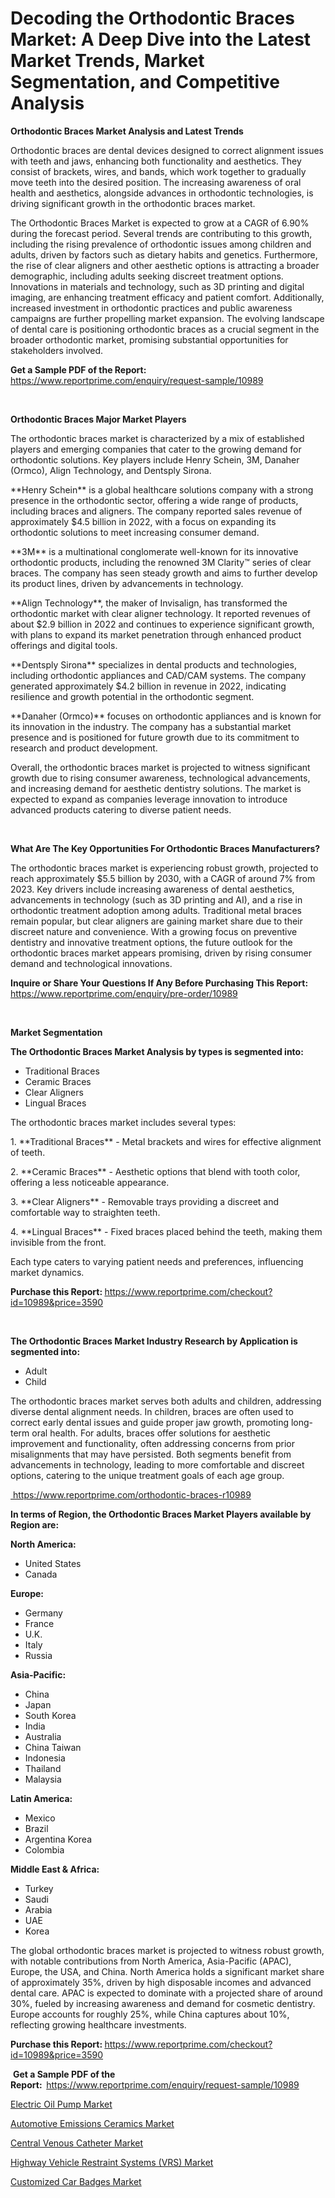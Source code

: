 <p><h1>Decoding the Orthodontic Braces Market: A Deep Dive into the Latest Market Trends, Market Segmentation, and Competitive Analysis</h1></p><p><strong>Orthodontic Braces Market Analysis and Latest Trends</strong></p>
<p><p>Orthodontic braces are dental devices designed to correct alignment issues with teeth and jaws, enhancing both functionality and aesthetics. They consist of brackets, wires, and bands, which work together to gradually move teeth into the desired position. The increasing awareness of oral health and aesthetics, alongside advances in orthodontic technologies, is driving significant growth in the orthodontic braces market.</p><p>The Orthodontic Braces Market is expected to grow at a CAGR of 6.90% during the forecast period. Several trends are contributing to this growth, including the rising prevalence of orthodontic issues among children and adults, driven by factors such as dietary habits and genetics. Furthermore, the rise of clear aligners and other aesthetic options is attracting a broader demographic, including adults seeking discreet treatment options. Innovations in materials and technology, such as 3D printing and digital imaging, are enhancing treatment efficacy and patient comfort. Additionally, increased investment in orthodontic practices and public awareness campaigns are further propelling market expansion. The evolving landscape of dental care is positioning orthodontic braces as a crucial segment in the broader orthodontic market, promising substantial opportunities for stakeholders involved.</p></p>
<p><strong>Get a Sample PDF of the Report:&nbsp;</strong> <a href="https://www.reportprime.com/enquiry/request-sample/10989?utm_campaign=1842&utm_medium=2&utm_source=Github&utm_content=ia&utm_term=29112024&utm_id=orthodontic-braces">https://www.reportprime.com/enquiry/request-sample/10989</a></p>
<p>&nbsp;</p>
<p><strong>Orthodontic Braces Major Market Players</strong></p>
<p><p>The orthodontic braces market is characterized by a mix of established players and emerging companies that cater to the growing demand for orthodontic solutions. Key players include Henry Schein, 3M, Danaher (Ormco), Align Technology, and Dentsply Sirona.</p><p>**Henry Schein** is a global healthcare solutions company with a strong presence in the orthodontic sector, offering a wide range of products, including braces and aligners. The company reported sales revenue of approximately $4.5 billion in 2022, with a focus on expanding its orthodontic solutions to meet increasing consumer demand.</p><p>**3M** is a multinational conglomerate well-known for its innovative orthodontic products, including the renowned 3M Clarity™ series of clear braces. The company has seen steady growth and aims to further develop its product lines, driven by advancements in technology.</p><p>**Align Technology**, the maker of Invisalign, has transformed the orthodontic market with clear aligner technology. It reported revenues of about $2.9 billion in 2022 and continues to experience significant growth, with plans to expand its market penetration through enhanced product offerings and digital tools.</p><p>**Dentsply Sirona** specializes in dental products and technologies, including orthodontic appliances and CAD/CAM systems. The company generated approximately $4.2 billion in revenue in 2022, indicating resilience and growth potential in the orthodontic segment.</p><p>**Danaher (Ormco)** focuses on orthodontic appliances and is known for its innovation in the industry. The company has a substantial market presence and is positioned for future growth due to its commitment to research and product development.</p><p>Overall, the orthodontic braces market is projected to witness significant growth due to rising consumer awareness, technological advancements, and increasing demand for aesthetic dentistry solutions. The market is expected to expand as companies leverage innovation to introduce advanced products catering to diverse patient needs.</p></p>
<p>&nbsp;</p>
<p><strong>What Are The Key Opportunities For Orthodontic Braces Manufacturers?</strong></p>
<p><p>The orthodontic braces market is experiencing robust growth, projected to reach approximately $5.5 billion by 2030, with a CAGR of around 7% from 2023. Key drivers include increasing awareness of dental aesthetics, advancements in technology (such as 3D printing and AI), and a rise in orthodontic treatment adoption among adults. Traditional metal braces remain popular, but clear aligners are gaining market share due to their discreet nature and convenience. With a growing focus on preventive dentistry and innovative treatment options, the future outlook for the orthodontic braces market appears promising, driven by rising consumer demand and technological innovations.</p></p>
<p><strong>Inquire or Share Your Questions If Any Before Purchasing This Report:</strong> <a href="https://www.reportprime.com/enquiry/pre-order/10989?utm_campaign=1842&utm_medium=2&utm_source=Github&utm_content=ia&utm_term=29112024&utm_id=orthodontic-braces">https://www.reportprime.com/enquiry/pre-order/10989</a></p>
<p>&nbsp;</p>
<p><strong>Market Segmentation</strong></p>
<p><strong>The Orthodontic Braces Market Analysis by types is segmented into:</strong></p>
<p><ul><li>Traditional Braces</li><li>Ceramic Braces</li><li>Clear Aligners</li><li>Lingual Braces</li></ul></p>
<p><p>The orthodontic braces market includes several types: </p><p>1. **Traditional Braces** - Metal brackets and wires for effective alignment of teeth.</p><p>2. **Ceramic Braces** - Aesthetic options that blend with tooth color, offering a less noticeable appearance.</p><p>3. **Clear Aligners** - Removable trays providing a discreet and comfortable way to straighten teeth.</p><p>4. **Lingual Braces** - Fixed braces placed behind the teeth, making them invisible from the front.</p><p>Each type caters to varying patient needs and preferences, influencing market dynamics.</p></p>
<p><strong>Purchase this Report:&nbsp;</strong><a href="https://www.reportprime.com/checkout?id=10989&price=3590&utm_campaign=1842&utm_medium=2&utm_source=Github&utm_content=ia&utm_term=29112024&utm_id=orthodontic-braces">https://www.reportprime.com/checkout?id=10989&price=3590</a></p>
<p>&nbsp;</p>
<p><strong>The Orthodontic Braces Market Industry Research by Application is segmented into:</strong></p>
<p><ul><li>Adult</li><li>Child</li></ul></p>
<p><p>The orthodontic braces market serves both adults and children, addressing diverse dental alignment needs. In children, braces are often used to correct early dental issues and guide proper jaw growth, promoting long-term oral health. For adults, braces offer solutions for aesthetic improvement and functionality, often addressing concerns from prior misalignments that may have persisted. Both segments benefit from advancements in technology, leading to more comfortable and discreet options, catering to the unique treatment goals of each age group.</p></p>
<p><a href="https://www.reportprime.com/orthodontic-braces-r10989?utm_campaign=1842&utm_medium=2&utm_source=Github&utm_content=ia&utm_term=29112024&utm_id=orthodontic-braces">&nbsp;https://www.reportprime.com/orthodontic-braces-r10989</a></p>
<p><strong>In terms of Region, the Orthodontic Braces Market Players available by Region are:</strong></p>
<p>
    <p> <strong> North America: </strong>
        <ul>
            <li>United States</li>
            <li>Canada</li>
        </ul>
        </p> 
    <p> <strong> Europe: </strong>
        <ul>
            <li>Germany</li>
            <li>France</li>
            <li>U.K.</li>
            <li>Italy</li>
            <li>Russia</li>
        </ul>
        </p> 
    <p> <strong> Asia-Pacific: </strong>
        <ul>
            <li>China</li>
            <li>Japan</li>
            <li>South Korea</li>
            <li>India</li>
            <li>Australia</li>
            <li>China Taiwan</li>
            <li>Indonesia</li>
            <li>Thailand</li>
            <li>Malaysia</li>
        </ul>
        </p> 
    <p> <strong> Latin America: </strong>
        <ul>
            <li>Mexico</li>
            <li>Brazil</li>
            <li>Argentina Korea</li>
            <li>Colombia</li>
        </ul>
        </p> 
    <p> <strong> Middle East & Africa: </strong>
        <ul>
            <li>Turkey</li>
            <li>Saudi</li>
            <li>Arabia</li>
            <li>UAE</li>
            <li>Korea</li>
        </ul>
    </p>
    </p>
<p><p>The global orthodontic braces market is projected to witness robust growth, with notable contributions from North America, Asia-Pacific (APAC), Europe, the USA, and China. North America holds a significant market share of approximately 35%, driven by high disposable incomes and advanced dental care. APAC is expected to dominate with a projected share of around 30%, fueled by increasing awareness and demand for cosmetic dentistry. Europe accounts for roughly 25%, while China captures about 10%, reflecting growing healthcare investments.</p></p>
<p><strong>Purchase this Report: </strong><a href="https://www.reportprime.com/checkout?id=10989&price=3590&utm_campaign=1842&utm_medium=2&utm_source=Github&utm_content=ia&utm_term=29112024&utm_id=orthodontic-braces">https://www.reportprime.com/checkout?id=10989&price=3590</a></p>
<p>&nbsp;<strong>Get a Sample PDF of the Report:&nbsp;&nbsp;</strong><a href="https://www.reportprime.com/enquiry/request-sample/10989?utm_campaign=1842&utm_medium=2&utm_source=Github&utm_content=ia&utm_term=29112024&utm_id=orthodontic-braces">https://www.reportprime.com/enquiry/request-sample/10989</a></p>
<p><strong></strong></p>
<p><p><a href="https://www.linkedin.com/pulse/electric-oil-pump-market-revolution-2024-2031-trends-2g2oe?utm_campaign=1842&utm_medium=2&utm_source=Github&utm_content=ia&utm_term=29112024&utm_id=orthodontic-braces">Electric Oil Pump Market</a></p><p><a href="https://www.linkedin.com/pulse/automotive-emissions-ceramics-market-regional-outlook-competition-n3t1e?utm_campaign=1842&utm_medium=2&utm_source=Github&utm_content=ia&utm_term=29112024&utm_id=orthodontic-braces">Automotive Emissions Ceramics Market</a></p><p><a href="https://www.linkedin.com/pulse/central-venous-catheter-market-findings-indicatinga-cagr-116-pbbue?utm_campaign=1842&utm_medium=2&utm_source=Github&utm_content=ia&utm_term=29112024&utm_id=orthodontic-braces">Central Venous Catheter Market</a></p><p><a href="https://issuu.com/reportprime-2/docs/highway-vehicle-restraint-systems-vrs-market-size-?utm_campaign=1842&utm_medium=2&utm_source=Github&utm_content=ia&utm_term=29112024&utm_id=orthodontic-braces">Highway Vehicle Restraint Systems (VRS) Market</a></p><p><a href="https://issuu.com/reportprime-2/docs/customized-car-badges-market-size-2030.pptx?utm_campaign=1842&utm_medium=2&utm_source=Github&utm_content=ia&utm_term=29112024&utm_id=orthodontic-braces">Customized Car Badges Market</a></p></p>
